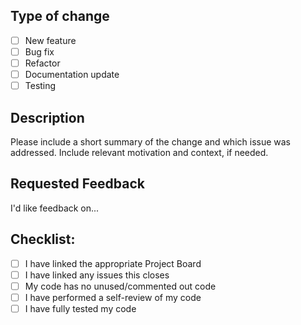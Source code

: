 ## Type of change

- [ ] New feature
- [ ] Bug fix
- [ ] Refactor
- [ ] Documentation update
- [ ] Testing

## Description

Please include a short summary of the change and which issue was addressed. Include relevant motivation and context, if needed.

## Requested Feedback

I'd like feedback on...

## Checklist:

- [ ] I have linked the appropriate Project Board
- [ ] I have linked any issues this closes
- [ ] My code has no unused/commented out code
- [ ] I have performed a self-review of my code
- [ ] I have fully tested my code
